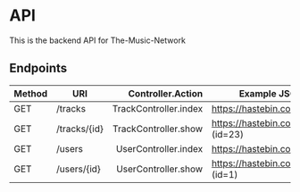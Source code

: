 # API
This is the backend API for The-Music-Network

## Endpoints
| Method | URI           | Controller.Action      | Example JSON Response                        |
| ------ | ------------- | ----------------------:| ------------------------------------------   |
| GET    | /tracks       | TrackController.index  | https://hastebin.com/memoruhito.json         | 
| GET    | /tracks/{id}  | TrackController.show   | https://hastebin.com/muhohuhovo.json (id=23) |
| GET    | /users        | UserController.index   | https://hastebin.com/umihitipov.json
| GET    | /users/{id}   | UserController.show    | https://hastebin.com/romuqusozi.json (id=1)
